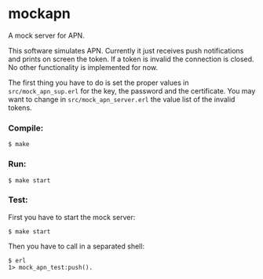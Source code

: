 mockapn
=======

A mock server for APN.

This software simulates APN. Currently it just receives push notifications and prints on screen the token. 
If a token is invalid the connection is closed. No other functionality is implemented for now.

The first thing you have to do is set the proper values in `src/mock_apn_sup.erl` for the key, the password and the certificate.
You may want to change in `src/mock_apn_server.erl` the value list of the invalid tokens. 

### Compile:

    $ make

### Run:

    $ make start

### Test:

First you have to start the mock server:

    $ make start

Then you have to call in a separated shell:

    $ erl
    1> mock_apn_test:push().


